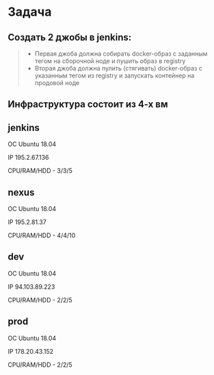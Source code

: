 
# Задача 

## Создать 2 джобы в jenkins:

> - Первая джоба должна собирать docker-образ с заданным тегом на сборочной ноде и пушить образ в registry
> - Вторая джоба должна пулить (стягивать) docker-образ с указанным тегом из registry и запускать контейнер на продовой ноде

## Инфраструктура состоит из 4-х вм

jenkins
--
ОС Ubuntu 18.04

IP 195.2.67.136

CPU/RAM/HDD - 3/3/5

nexus
--
ОС Ubuntu 18.04

IP 195.2.81.37

CPU/RAM/HDD - 4/4/10

dev
--
ОС Ubuntu 18.04

IP 94.103.89.223

CPU/RAM/HDD - 2/2/5

prod
--
ОС Ubuntu 18.04

IP 178.20.43.152

CPU/RAM/HDD - 2/2/5
